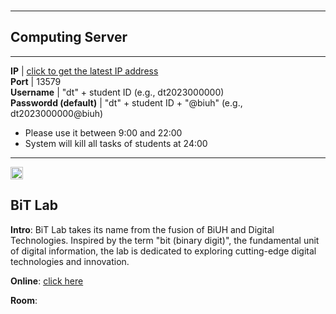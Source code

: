 <img src="https://fzhang.bioinfo-lab.com/img/white.png" height="1">

---------------------------------------

## Computing Server

---------------------------------------

 **IP**                  | [click to get the latest IP address](/ip.txt)                
 **Port**                | 13579                                        
 **Username**            | "dt" + student ID (e.g., dt2023000000)         
 **Passwordd (default)** | "dt" + student ID + "@biuh" (e.g., dt2023000000@biuh) 

* Please use it between 9:00 and 22:00
* System will kill all tasks of students at 24:00

---------------------------------------



<img src="https://fzhang.bioinfo-lab.com/img/white.png" height="20">

## BiT Lab

<b>Intro</b>: BiT Lab takes its name from the fusion of BiUH and Digital Technologies. Inspired by the term "bit (binary digit)", the fundamental unit of digital information, the lab is dedicated to exploring cutting-edge digital technologies and innovation.

<b>Online</b>: [click here](/BiT_Lab)

<b>Room</b>:


